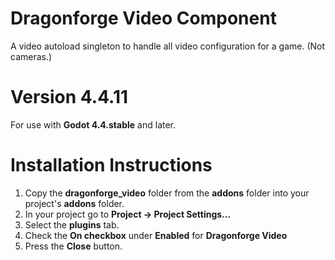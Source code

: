 # Dragonforge Video Component
A video autoload singleton to handle all video configuration for a game. (Not cameras.)
# Version 4.4.11
For use with **Godot 4.4.stable** and later.
# Installation Instructions
1. Copy the **dragonforge_video** folder from the **addons** folder into your project's **addons** folder.
2. In your project go to **Project -> Project Settings...**
3. Select the **plugins** tab.
4. Check the **On checkbox** under **Enabled** for **Dragonforge Video**
5. Press the **Close** button.
